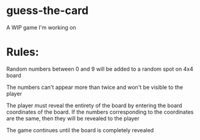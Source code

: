 # guess-the-card
A WIP game I'm working on

# Rules:
Random numbers between 0 and 9 will be added to a random spot on 4x4 board

The numbers can't appear more than twice and won't be visible to the player

The player must reveal the entirety of the board by entering the board coordinates of the board. If the numbers corresponding to the coordinates are the same, then they will be revealed to the player

The game continues until the board is completely revealed
